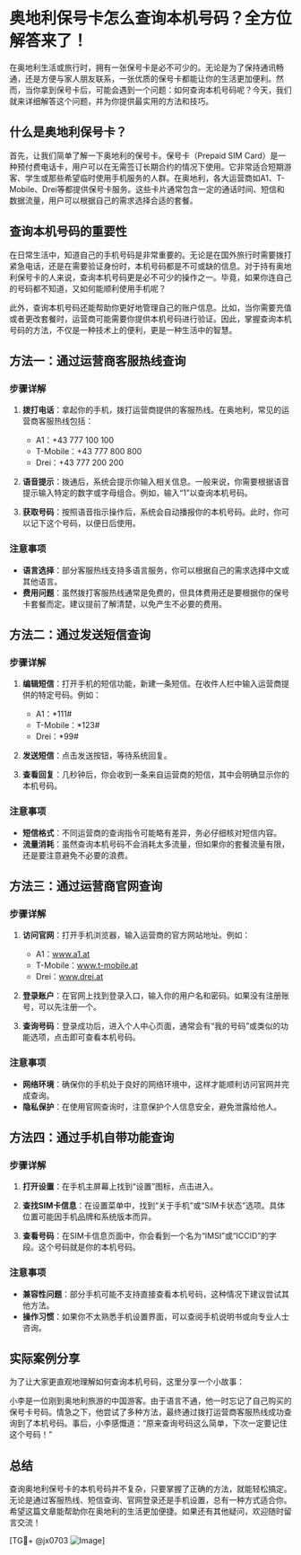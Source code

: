 # 奥地利保号卡怎么查询本机号码？全方位解答来了！

在奥地利生活或旅行时，拥有一张保号卡是必不可少的。无论是为了保持通讯畅通，还是方便与家人朋友联系，一张优质的保号卡都能让你的生活更加便利。然而，当你拿到保号卡后，可能会遇到一个问题：如何查询本机号码呢？今天，我们就来详细解答这个问题，并为你提供最实用的方法和技巧。

## 什么是奥地利保号卡？

首先，让我们简单了解一下奥地利的保号卡。保号卡（Prepaid SIM Card）是一种预付费电话卡，用户可以在无需签订长期合约的情况下使用。它非常适合短期游客、学生或那些希望临时使用手机服务的人群。在奥地利，各大运营商如A1、T-Mobile、Drei等都提供保号卡服务。这些卡片通常包含一定的通话时间、短信和数据流量，用户可以根据自己的需求选择合适的套餐。

## 查询本机号码的重要性

在日常生活中，知道自己的手机号码是非常重要的。无论是在国外旅行时需要拨打紧急电话，还是在需要验证身份时，本机号码都是不可或缺的信息。对于持有奥地利保号卡的人来说，查询本机号码更是必不可少的操作之一。毕竟，如果你连自己的号码都不知道，又如何能顺利使用手机呢？

此外，查询本机号码还能帮助你更好地管理自己的账户信息。比如，当你需要充值或者更改套餐时，运营商可能需要你提供本机号码进行验证。因此，掌握查询本机号码的方法，不仅是一种技术上的便利，更是一种生活中的智慧。

## 方法一：通过运营商客服热线查询

### 步骤详解

1. **拨打电话**：拿起你的手机，拨打运营商提供的客服热线。在奥地利，常见的运营商客服热线包括：
   - A1：+43 777 100 100
   - T-Mobile：+43 777 800 800
   - Drei：+43 777 200 200

2. **语音提示**：拨通后，系统会提示你输入相关信息。一般来说，你需要根据语音提示输入特定的数字或字母组合。例如，输入“1”以查询本机号码。

3. **获取号码**：按照语音指示操作后，系统会自动播报你的本机号码。此时，你可以记下这个号码，以便日后使用。

### 注意事项

- **语言选择**：部分客服热线支持多语言服务，你可以根据自己的需求选择中文或其他语言。
- **费用问题**：虽然拨打客服热线通常是免费的，但具体费用还是要根据你的保号卡套餐而定。建议提前了解清楚，以免产生不必要的费用。

## 方法二：通过发送短信查询

### 步骤详解

1. **编辑短信**：打开手机的短信功能，新建一条短信。在收件人栏中输入运营商提供的特定号码。例如：
   - A1：*111#
   - T-Mobile：*123#
   - Drei：*99#

2. **发送短信**：点击发送按钮，等待系统回复。

3. **查看回复**：几秒钟后，你会收到一条来自运营商的短信，其中会明确显示你的本机号码。

### 注意事项

- **短信格式**：不同运营商的查询指令可能略有差异，务必仔细核对短信内容。
- **流量消耗**：虽然查询本机号码不会消耗太多流量，但如果你的套餐流量有限，还是要注意避免不必要的浪费。

## 方法三：通过运营商官网查询

### 步骤详解

1. **访问官网**：打开手机浏览器，输入运营商的官方网站地址。例如：
   - A1：www.a1.at
   - T-Mobile：www.t-mobile.at
   - Drei：www.drei.at

2. **登录账户**：在官网上找到登录入口，输入你的用户名和密码。如果没有注册账号，可以先注册一个。

3. **查询号码**：登录成功后，进入个人中心页面，通常会有“我的号码”或类似的功能选项，点击即可查看本机号码。

### 注意事项

- **网络环境**：确保你的手机处于良好的网络环境中，这样才能顺利访问官网并完成查询。
- **隐私保护**：在使用官网查询时，注意保护个人信息安全，避免泄露给他人。

## 方法四：通过手机自带功能查询

### 步骤详解

1. **打开设置**：在手机主屏幕上找到“设置”图标，点击进入。

2. **查找SIM卡信息**：在设置菜单中，找到“关于手机”或“SIM卡状态”选项。具体位置可能因手机品牌和系统版本而异。

3. **查看号码**：在SIM卡信息页面中，你会看到一个名为“IMSI”或“ICCID”的字段。这个号码就是你的本机号码。

### 注意事项

- **兼容性问题**：部分手机可能不支持直接查看本机号码，这种情况下建议尝试其他方法。
- **操作习惯**：如果你不太熟悉手机设置界面，可以查阅手机说明书或向专业人士咨询。

## 实际案例分享

为了让大家更直观地理解如何查询本机号码，这里分享一个小故事：

小李是一位刚到奥地利旅游的中国游客。由于语言不通，他一时忘记了自己购买的保号卡号码。情急之下，他尝试了多种方法，最终通过拨打运营商客服热线成功查询到了本机号码。事后，小李感慨道：“原来查询号码这么简单，下次一定要记住这个号码！”

## 总结

查询奥地利保号卡的本机号码并不复杂，只要掌握了正确的方法，就能轻松搞定。无论是通过客服热线、短信查询、官网登录还是手机设置，总有一种方式适合你。希望这篇文章能帮助你在奥地利的生活更加便捷。如果还有其他疑问，欢迎随时留言交流！

[TG💪+ @jx0703 ![Image](https://github.com/user-attachments/assets/dbca1d08-cadb-493c-b0ec-ad6f7a83f270)]